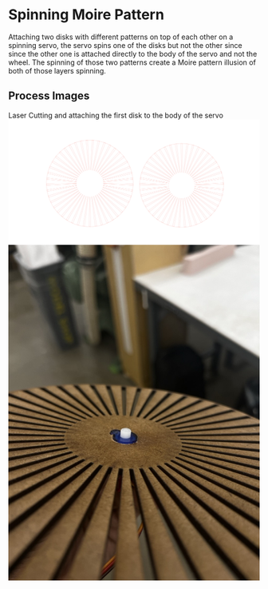 # Spinning Moire Pattern
Attaching two disks with different patterns on top of each other on a spinning servo, the servo spins one of the disks but not the other since since the other one is attached directly to the body of the servo and not the wheel. The spinning of those two patterns create a Moire pattern illusion of both of those layers spinning. 

## Process Images
Laser Cutting and attaching the first disk to the body of the servo
![LaserCut](moireLasercut.png)
![Prototype](MoirePrototype.jpeg)







